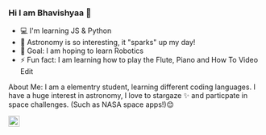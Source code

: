### Hi I am Bhavishyaa 👋

- 💻 I'm learning JS & Python
- 🚀 Astronomy is so interesting, it "sparks" up my day!
- 🤖 Goal: I am hoping to learn Robotics
- ⚡ Fun fact: I am learning how to play the Flute, Piano and How To Video Edit

About Me:
I am a elementry student, learning different coding languages. I have a huge interest in astronomy, I love to stargaze ✨ and particpate in space
challenges. (Such as NASA space apps!)😊 

<a href="https://twitter.com/BhaviCodey">
  <img align="left" alt="My Twitter" width="22px" src="https://www.freeiconspng.com/thumbs/twitter-icon/twitter-icon-download-18.png" />
</a>
